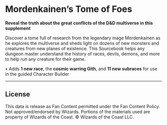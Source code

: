 # Mordenkainen’s Tome of Foes

**Reveal the truth about the great conflicts of the D&D multiverse in this supplement**

Discover a tome full of research from the legendary mage Mordenkainen as he explores the multiverse and sheds light on dozens of new monsters and creatures from new planes of existence. This Sourcebook helps any dungeon master understand the history of races, devils, demons, and more to help run any creature for their game.

• Adds **1 new race**, the **cosmic warring Gith**, and **11 new subraces** for use in the guided Character Builder

---

## License

This data is release as Fan Content permitted under the Fan Content Policy. Not approved/endorsed by Wizards. Portions of the materials used are property of Wizards of the Coast. © Wizards of the Coast LLC.
